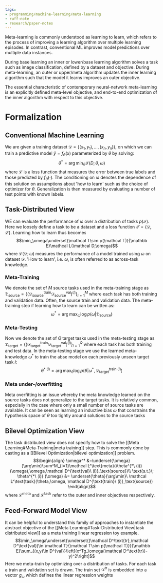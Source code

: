 ```yaml
---
tags:
- programming/machine-learning/meta-learning
- ruff-note
- research/paper-notes
---
```

Meta-learning is commonly understood as learning to learn, which refers to the process of improving a learning algorithm over multiple learning episodes. In contrast, conventional ML improves model predictions over multiple data instances.

During base learning an inner or lower/base learning algorithm solves a task such as image classification, defined by a dataset and objective. During meta-learning, an outer or upper/meta algorithm updates the inner learning algorithm such that the model it learns improves an outer objective.

The essential characteristic of contemporary neural-network  meta-learning is an explicitly defined meta-level objective, and end-to-end optimization of the inner algorithm with respect to this  objective.

# Formalization
## Conventional Machine Learning
We are given a training dataset $\mathcal D=\{(x_1,y_1),...,(x_n,y_n)\}$, on which we  can train a predictive model $\hat{y} = f_\theta(x)$ parameterized by $\theta$ by solving:
$$\theta^*=\arg\min_\theta\mathcal L(D;\theta,\omega)$$
where $\mathcal L$ is a loss function that measures the error between true labels and those predicted by $f_\theta(\cdot)$. The conditioning on $\omega$ denotes the dependence of this solution on assumptions about 'how to learn' such as the choice of optimizer for $\theta$. Generalization is then measured by evaluating a number of test points with known labels.
## Task-Distributed View
WE can evaluate the performance of $\omega$  over a distribution of tasks $p(\mathcal T)$. Here we loosely define a task to be a dataset and a loss function $\mathcal T=\{\mathcal D,\mathcal L\}$. Learning how to learn thus becomes $$\min_\omega\underset{\mathcal T\sim p(\mathcal T)}{\mathbb E}\mathcal L(\mathcal D;\omega)$$
where $\mathcal L(\mathcal D;\omega)$ measures the performance of a model trained using $\omega$ on dataset $\mathcal D$. 'How to learn', i.e. $\omega$, is often referred to as across-task knowledge.

### Meta-Training
We denote the set of $M$ source tasks used in the meta-training stage as $\mathfrak D_{\text{source}}=\{(\mathcal D_{\text{source}}^{\text{train}}\mathcal D_{\text{source}}^\text{val})^{(i)}\}^M_{i=1}$ where each task has both training and validation data. Often, the source train and validation data. The meta-training steo if learning how to learn can be written as:
$$\omega^*=\arg\max_\omega\log p(\omega|\mathfrak D_\text{source})$$ 
### Meta-Testing
Now we denote the set of $Q$ target tasks used in the meta-testing stage as $\mathfrak D_{\text{target}}=\{(\mathcal D_{\text{target}}^{\text{train}}\mathcal D_{\text{target}}^\text{val})^{(i)}\}^Q_{i=1}$ where each task has both training and test data. In the meta-testing stage we use the learned meta-knowledge $\omega^*$ to train the abse model on each previously unseen target task $i$:
$$\theta^{*\ (i)}=\arg\max_\theta\log p(\theta|\omega^*,\mathcal D_\text{target}^{\text{train}\ (i)})$$
### Meta under-/overfitting
Meta overfitting is an issue whereby the meta knowledge learned on the source tasks does not generalize to the target tasks. It is relatively common, especially in the case where only a small number of source tasks are available. It can be seen as learning an inductive bias $\omega$ that constrains the hypothesis space of $\theta$ too tightly around solutions to the source tasks

## Bilevel Optimization View
The task distributed view does not specify how to solve the [[Meta Learning#Meta-Training|meta training]] step. This is commonly done by casting as a [[Bilevel Optimization|bilevel optimization]] problem. 
$$\begin{align}
\omega^* &=\underset{\omega}{\arg\min}\sum^M_{i=1}\mathcal L^\text{meta}(\theta^{*\ (i)}(\omega),\omega,\mathcal D^{\text{val}\ (i)}_\text{source})\\
\text{s.t.}\; \theta^{*\ (i)} (\omega) &= \underset{\theta}{\arg\min}\ \mathcal L^\text{task}(\theta,\omega,
\mathcal D^{\text{train}\ (i)}_\text{source})
\end{align}$$
where $\mathcal L^\text{meta}$ and $\mathcal L^\text{task}$ refer to the outer and inner objectives respectively.

## Feed-Forward Model View
It can be helpful to understand this family of approaches to instantiate the abstract objective of the [[Meta Learning#Task-Distributed View|task distributed view]] as a meta training linear regression toy example. 
$$\min_\omega\underset{\underset{(\mathcal D^\text{tr},\mathcal D^\text{val})\in \mathcal T}{\mathcal T\sim p(\mathcal T)}}{\mathbb E}\sum_{(x,y)\in D^{val}}\left[(x^Tg_\omega(\mathcal D^\text{tr})-y)^2\right]$$
Here we meta-train by optimizing over a distribution of tasks. For each task a train and validation set is drawn. The train set $\mathcal D^\text{tr}$ is embedded into a vector $g_\omega$ which defines the linear regression weights 